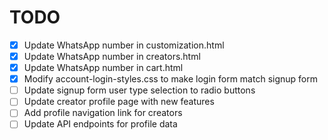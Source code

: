 # TODO

- [x] Update WhatsApp number in customization.html
- [x] Update WhatsApp number in creators.html
- [x] Update WhatsApp number in cart.html
- [x] Modify account-login-styles.css to make login form match signup form
- [ ] Update signup form user type selection to radio buttons
- [ ] Update creator profile page with new features
- [ ] Add profile navigation link for creators
- [ ] Update API endpoints for profile data
